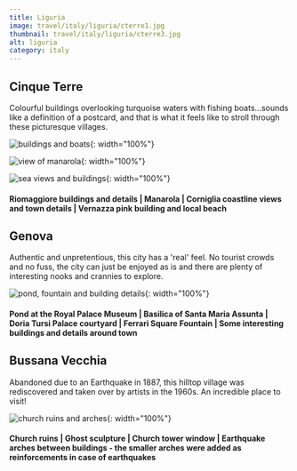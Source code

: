 ```yaml
---
title: Liguria
image: travel/italy/liguria/cterre1.jpg
thumbnail: travel/italy/liguria/cterre3.jpg
alt: liguria
category: italy
---
```


## Cinque Terre

Colourful buildings overlooking turquoise waters with fishing boats...sounds like a definition of a postcard, and that is what it feels like to stroll through these picturesque villages.

![buildings and boats](./assets/img/travel/italy/liguria/cterre2.jpg){: width="100%"}

![view of manarola](./assets/img/travel/italy/liguria/cterre3.jpg){: width="100%"}

![sea views and buildings](./assets/img/travel/italy/liguria/cterre4.jpg){: width="100%"}

#### Riomaggiore buildings and details | Manarola | Corniglia coastline views and town details | Vernazza pink building and local beach

## Genova

Authentic and unpretentious, this city has a 'real' feel. No tourist crowds and no fuss, the city can just be enjoyed as is and there are plenty of interesting nooks and crannies to explore.

![pond, fountain and building details](./assets/img/travel/italy/liguria/genova.jpg){: width="100%"}

#### Pond at the Royal Palace Museum | Basilica of Santa Maria Assunta | Doria Tursi Palace courtyard | Ferrari Square Fountain | Some interesting buildings and details around town

## Bussana Vecchia

Abandoned due to an Earthquake in 1887, this hilltop village was rediscovered and taken over by artists in the 1960s. An incredible place to visit!

![church ruins and arches](./assets/img/travel/italy/liguria/bussana.jpg){: width="100%"}

#### Church ruins | Ghost sculpture | Church tower window | Earthquake arches between buildings - the smaller arches were added as reinforcements in case of earthquakes
